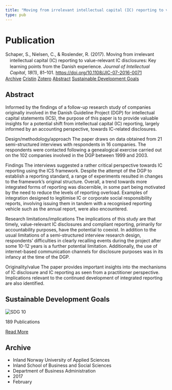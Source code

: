 ```yaml
---
title: "Moving from irrelevant intellectual capital (IC) reporting to value-relevant IC disclosures: Key learning points from the Danish experience"
type: pub
---
```

<h1>Publication</h1>
<article id="csl-bib-container-TH4QXLNK" class="csl-bib-container">
  <div class="csl-bib-body" style="line-height: 1.35; padding-left: 1em; text-indent:-1em;">
  <div class="csl-entry">Schaper, S., Nielsen, C., &amp; Roslender, R. (2017). Moving from irrelevant intellectual capital (IC) reporting to value-relevant IC disclosures: Key learning points from the Danish experience. <i>Journal of Intellectual Capital</i>, <i>18</i>(1), 81&#x2013;101. <a href="https://doi.org/10.1108/JIC-07-2016-0071">https://doi.org/10.1108/JIC-07-2016-0071</a></div>
</div>
  <div class="csl-bib-buttons">
    <a href="#taxonomy-article-TH4QXLNK" class="csl-bib-button">Archive</a>
    <a href="https://app.cristin.no/results/show.jsf?id=1446126" alt="Cristin URL" class="csl-bib-button">Cristin</a>
    <a href="http://zotero.org/groups/5022929/items/TH4QXLNK" alt="Zotero URL" class="csl-bib-button">Zotero</a>
    <a href="#abstract-article-TH4QXLNK" class="csl-bib-button">Abstract</a>
    <a href="#sdg-article-TH4QXLNK" class="csl-bib-button">Sustainable Development Goals</a>
  </div>
  <div id="csl-bib-meta-container-TH4QXLNK"></div>
</article>
<div id="csl-bib-meta-TH4QXLNK" class="csl-bib-meta">
  <article id="abstract-article-TH4QXLNK" class="abstract-article">
    <h1>Abstract</h1>
    Informed by the findings of a follow-up research study of companies originally involved in the Danish Guideline Project (DGP) for intellectual capital statements (ICS), the purpose of this paper is to provide valuable insights for a potential shift from intellectual capital (IC) reporting, largely informed by an accounting perspective, towards IC-related disclosures. 
 
Design/methodology/approach 
The paper draws on data obtained from 21 semi-structured interviews with respondents in 16 companies. The respondents were contacted following a genealogical exercise carried out on the 102 companies involved in the DGP between 1999 and 2003. 
 
Findings 
The interviews suggested a rather critical perspective towards IC reporting using the ICS framework. Despite the attempt of the DGP to establish a reporting standard, a range of experiments resulted in changes to the framework’s original structure. Overall, a trend towards more integrated forms of reporting was discernible, in some part being motivated by the need to reduce the levels of reporting overload. Examples of integration designed to legitimise IC or corporate social responsibility reports, involving issuing them in tandem with a recognised reporting vehicle such as the annual report, were also encountered. 
 
Research limitations/implications 
The implications of this study are that timely, value-relevant IC disclosures and compliant reporting, primarily for accountability purposes, have the potential to coexist. In addition to the usual limitations of a semi-structured interview research design, respondents’ difficulties in clearly recalling events during the project after some 10-12 years is a further potential limitation. Additionally, the use of internet-based communication channels for disclosure purposes was in its infancy at the time of the DGP. 
 
Originality/value 
The paper provides important insights into the mechanisms of IC disclosure and IC reporting as seen from a practitioner perspective. Implications relevant to the continued development of integrated reporting are also identified.
  </article>
  <article id="sdg-article-TH4QXLNK" class="sdg-article">
    <h1>Sustainable Development Goals</h1>
    <div class="sdg-container"><div id="sdg10" class="sdg">
<img src="{{< params subfolder >}}images/sdg/sdg10_en.png" class="image" alt="SDG 10">
<div class="sdg-overlay">
<p class="sdg-publication-count"><span>189</span> Publications</p>
<p><a href="https://sdgs.un.org/goals/goal10" class="sdg-read-more">Read More</a></p>
</div>
</div></div>
  </article>
  <article id="taxonomy-article-TH4QXLNK" class="taxonomy-article">
    <h1>Archive</h1>
    <ul>
      <li>Inland Norway University of Applied Sciences</li>
      <li>Inland School of Business and Social Sciences</li>
      <li>Department of Business Administration</li>
      <li>2017</li>
      <li>February</li>
    </ul>
  </article>
</div>
